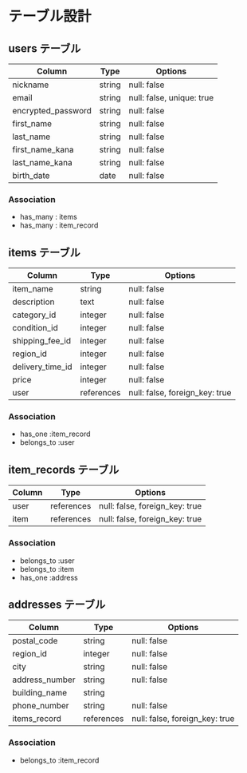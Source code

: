 # テーブル設計

## users テーブル

| Column             | Type   | Options     |
| ------------------ | ------ | ----------- |
| nickname           | string | null: false |
| email              | string | null: false, unique: true |
| encrypted_password | string | null: false |
| first_name         | string | null: false |
| last_name          | string | null: false |
| first_name_kana    | string | null: false |
| last_name_kana     | string | null: false |
| birth_date         | 	date  | null: false |

### Association
- has_many : items
- has_many : item_record

## items テーブル

| Column             | Type   | Options     |
| ------------------ | ------ | ----------- |
| item_name          | string | null: false |
| description        | text   | null: false |
| category_id        | integer | null: false |
| condition_id       | integer | null: false |
| shipping_fee_id    | integer | null: false |
| region_id          | integer | null: false |
| delivery_time_id   | integer | null: false |
| price              | integer | null: false |
| user               | references | null: false, foreign_key: true | 

### Association
- has_one :item_record
- belongs_to :user

## item_records テーブル

| Column             | Type   | Options     |
| ------------------ | ------ | ----------- |
| user   | references | null: false, foreign_key: true |
| item   | references | null: false, foreign_key: true |

### Association
- belongs_to :user
- belongs_to :item
- has_one :address

## addresses テーブル

| Column             | Type   | Options     |
| ------------------ | ------ | ----------- |
| postal_code        | 	string | null: false |
| region_id          | integer | null: false |
| city               | string | null: false |
| address_number     | string | null: false |
| building_name      | string | |
| phone_number       | string | null: false |
| items_record   | references | null: false, foreign_key: true |


### Association
- belongs_to :item_record





